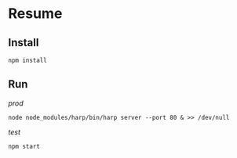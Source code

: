 # Resume

## Install

```
npm install
```

## Run

*prod*

```
node node_modules/harp/bin/harp server --port 80 & >> /dev/null
```

*test*

```
npm start
```